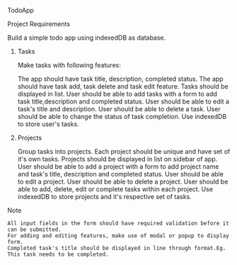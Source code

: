 
TodoApp

Project Requirements

Build a simple todo app using indexedDB as database.

1. Tasks

    Make tasks with following features:

    The app should have task title, description, completed status.
    The app should have task add, task delete and task edit feature.
    Tasks should be displayed in list.
    User should be able to add tasks with a form to add task title,description and completed status.
    User should be able to edit a task's title and description.
    User should be able to delete a task.
    User should be able to change the status of task completion.
    Use indexedDB to store user's tasks.

2. Projects

    Group tasks into projects. Each project should be unique and have set of it's own tasks.
    Projects should be displayed in list on sidebar of app.
    User should be able to add a project with a form to add project name and task's title, description and completed status.
    User should be able to edit a project.
    User should be able to delete a project.
    User should be able to add, delete, edit or complete tasks within each project.
    Use indexedDB to store projects and it's respective set of tasks.

Note

    All input fields in the form should have required validation before it can be submitted.
    For adding and editing features, make use of modal or popup to display form.
    Completed task's title should be displayed in line through format.Eg. This task needs to be completed.
